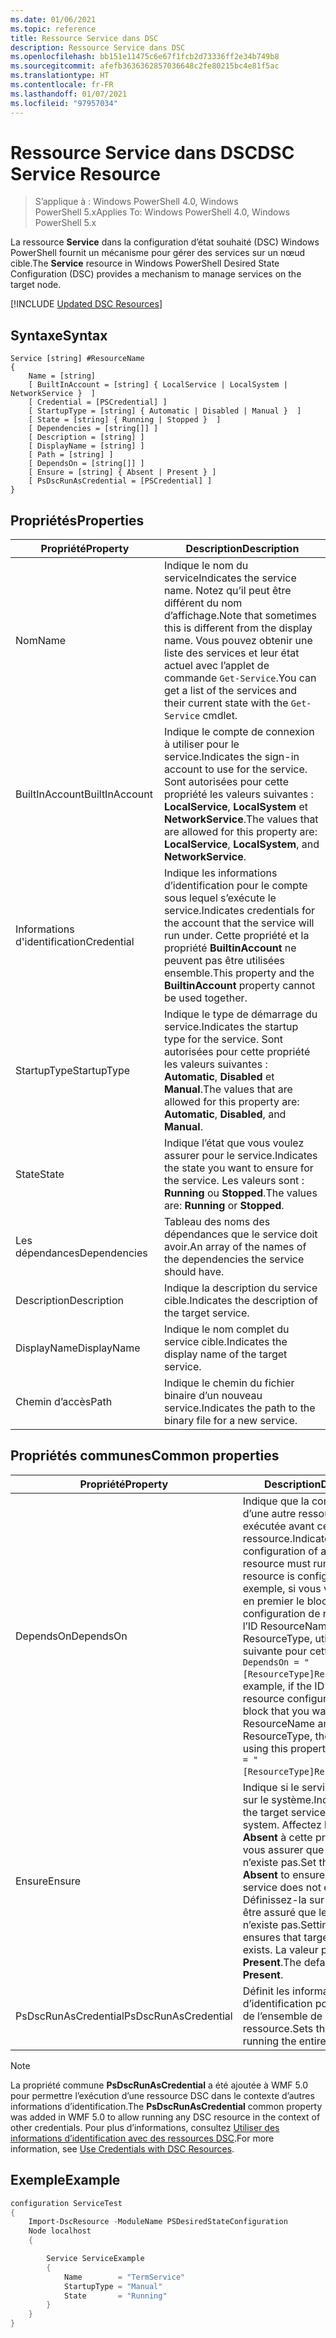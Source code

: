 ```yaml
---
ms.date: 01/06/2021
ms.topic: reference
title: Ressource Service dans DSC
description: Ressource Service dans DSC
ms.openlocfilehash: bb151e11475c6e67f1fcb2d73336ff2e34b749b8
ms.sourcegitcommit: afefb3636362857036648c2fe80215bc4e81f5ac
ms.translationtype: HT
ms.contentlocale: fr-FR
ms.lasthandoff: 01/07/2021
ms.locfileid: "97957034"
---
```

# <a name="dsc-service-resource"></a><span data-ttu-id="a0afc-103">Ressource Service dans DSC</span><span class="sxs-lookup"><span data-stu-id="a0afc-103">DSC Service Resource</span></span>

> <span data-ttu-id="a0afc-104">S’applique à : Windows PowerShell 4.0, Windows PowerShell 5.x</span><span class="sxs-lookup"><span data-stu-id="a0afc-104">Applies To: Windows PowerShell 4.0, Windows PowerShell 5.x</span></span>

<span data-ttu-id="a0afc-105">La ressource **Service** dans la configuration d’état souhaité (DSC) Windows PowerShell fournit un mécanisme pour gérer des services sur un nœud cible.</span><span class="sxs-lookup"><span data-stu-id="a0afc-105">The **Service** resource in Windows PowerShell Desired State Configuration (DSC) provides a mechanism to manage services on the target node.</span></span>

[!INCLUDE [Updated DSC Resources](../../../../../includes/dsc-resources.md)]

## <a name="syntax"></a><span data-ttu-id="a0afc-106">Syntaxe</span><span class="sxs-lookup"><span data-stu-id="a0afc-106">Syntax</span></span>

```Syntax
Service [string] #ResourceName
{
    Name = [string]
    [ BuiltInAccount = [string] { LocalService | LocalSystem | NetworkService }  ]
    [ Credential = [PSCredential] ]
    [ StartupType = [string] { Automatic | Disabled | Manual }  ]
    [ State = [string] { Running | Stopped }  ]
    [ Dependencies = [string[]] ]
    [ Description = [string] ]
    [ DisplayName = [string] ]
    [ Path = [string] ]
    [ DependsOn = [string[]] ]
    [ Ensure = [string] { Absent | Present } ]
    [ PsDscRunAsCredential = [PSCredential] ]
}
```

## <a name="properties"></a><span data-ttu-id="a0afc-107">Propriétés</span><span class="sxs-lookup"><span data-stu-id="a0afc-107">Properties</span></span>

|<span data-ttu-id="a0afc-108">Propriété</span><span class="sxs-lookup"><span data-stu-id="a0afc-108">Property</span></span> |<span data-ttu-id="a0afc-109">Description</span><span class="sxs-lookup"><span data-stu-id="a0afc-109">Description</span></span> |
|---|---|
|<span data-ttu-id="a0afc-110">Nom</span><span class="sxs-lookup"><span data-stu-id="a0afc-110">Name</span></span> |<span data-ttu-id="a0afc-111">Indique le nom du service</span><span class="sxs-lookup"><span data-stu-id="a0afc-111">Indicates the service name.</span></span> <span data-ttu-id="a0afc-112">Notez qu’il peut être différent du nom d’affichage.</span><span class="sxs-lookup"><span data-stu-id="a0afc-112">Note that sometimes this is different from the display name.</span></span> <span data-ttu-id="a0afc-113">Vous pouvez obtenir une liste des services et leur état actuel avec l’applet de commande `Get-Service`.</span><span class="sxs-lookup"><span data-stu-id="a0afc-113">You can get a list of the services and their current state with the `Get-Service` cmdlet.</span></span> |
|<span data-ttu-id="a0afc-114">BuiltInAccount</span><span class="sxs-lookup"><span data-stu-id="a0afc-114">BuiltInAccount</span></span> |<span data-ttu-id="a0afc-115">Indique le compte de connexion à utiliser pour le service.</span><span class="sxs-lookup"><span data-stu-id="a0afc-115">Indicates the sign-in account to use for the service.</span></span> <span data-ttu-id="a0afc-116">Sont autorisées pour cette propriété les valeurs suivantes : **LocalService**, **LocalSystem** et **NetworkService**.</span><span class="sxs-lookup"><span data-stu-id="a0afc-116">The values that are allowed for this property are: **LocalService**, **LocalSystem**, and **NetworkService**.</span></span> |
|<span data-ttu-id="a0afc-117">Informations d'identification</span><span class="sxs-lookup"><span data-stu-id="a0afc-117">Credential</span></span> |<span data-ttu-id="a0afc-118">Indique les informations d’identification pour le compte sous lequel s’exécute le service.</span><span class="sxs-lookup"><span data-stu-id="a0afc-118">Indicates credentials for the account that the service will run under.</span></span> <span data-ttu-id="a0afc-119">Cette propriété et la propriété **BuiltinAccount** ne peuvent pas être utilisées ensemble.</span><span class="sxs-lookup"><span data-stu-id="a0afc-119">This property and the **BuiltinAccount** property cannot be used together.</span></span> |
|<span data-ttu-id="a0afc-120">StartupType</span><span class="sxs-lookup"><span data-stu-id="a0afc-120">StartupType</span></span> |<span data-ttu-id="a0afc-121">Indique le type de démarrage du service.</span><span class="sxs-lookup"><span data-stu-id="a0afc-121">Indicates the startup type for the service.</span></span> <span data-ttu-id="a0afc-122">Sont autorisées pour cette propriété les valeurs suivantes : **Automatic**, **Disabled** et **Manual**.</span><span class="sxs-lookup"><span data-stu-id="a0afc-122">The values that are allowed for this property are: **Automatic**, **Disabled**, and **Manual**.</span></span> |
|<span data-ttu-id="a0afc-123">State</span><span class="sxs-lookup"><span data-stu-id="a0afc-123">State</span></span> |<span data-ttu-id="a0afc-124">Indique l’état que vous voulez assurer pour le service.</span><span class="sxs-lookup"><span data-stu-id="a0afc-124">Indicates the state you want to ensure for the service.</span></span> <span data-ttu-id="a0afc-125">Les valeurs sont : **Running** ou **Stopped**.</span><span class="sxs-lookup"><span data-stu-id="a0afc-125">The values are: **Running** or **Stopped**.</span></span> |
|<span data-ttu-id="a0afc-126">Les dépendances</span><span class="sxs-lookup"><span data-stu-id="a0afc-126">Dependencies</span></span> | <span data-ttu-id="a0afc-127">Tableau des noms des dépendances que le service doit avoir.</span><span class="sxs-lookup"><span data-stu-id="a0afc-127">An array of the names of the dependencies the service should have.</span></span> |
|<span data-ttu-id="a0afc-128">Description</span><span class="sxs-lookup"><span data-stu-id="a0afc-128">Description</span></span> |<span data-ttu-id="a0afc-129">Indique la description du service cible.</span><span class="sxs-lookup"><span data-stu-id="a0afc-129">Indicates the description of the target service.</span></span> |
|<span data-ttu-id="a0afc-130">DisplayName</span><span class="sxs-lookup"><span data-stu-id="a0afc-130">DisplayName</span></span> |<span data-ttu-id="a0afc-131">Indique le nom complet du service cible.</span><span class="sxs-lookup"><span data-stu-id="a0afc-131">Indicates the display name of the target service.</span></span> |
|<span data-ttu-id="a0afc-132">Chemin d’accès</span><span class="sxs-lookup"><span data-stu-id="a0afc-132">Path</span></span> |<span data-ttu-id="a0afc-133">Indique le chemin du fichier binaire d’un nouveau service.</span><span class="sxs-lookup"><span data-stu-id="a0afc-133">Indicates the path to the binary file for a new service.</span></span> |

## <a name="common-properties"></a><span data-ttu-id="a0afc-134">Propriétés communes</span><span class="sxs-lookup"><span data-stu-id="a0afc-134">Common properties</span></span>

|<span data-ttu-id="a0afc-135">Propriété</span><span class="sxs-lookup"><span data-stu-id="a0afc-135">Property</span></span> |<span data-ttu-id="a0afc-136">Description</span><span class="sxs-lookup"><span data-stu-id="a0afc-136">Description</span></span> |
|---|---|
|<span data-ttu-id="a0afc-137">DependsOn</span><span class="sxs-lookup"><span data-stu-id="a0afc-137">DependsOn</span></span> |<span data-ttu-id="a0afc-138">Indique que la configuration d’une autre ressource doit être exécutée avant celle de cette ressource.</span><span class="sxs-lookup"><span data-stu-id="a0afc-138">Indicates that the configuration of another resource must run before this resource is configured.</span></span> <span data-ttu-id="a0afc-139">Par exemple, si vous voulez exécuter en premier le bloc de script de configuration de ressource ayant l’ID ResourceName et le type ResourceType, utilisez la syntaxe suivante pour cette propriété : `DependsOn = "[ResourceType]ResourceName"`.</span><span class="sxs-lookup"><span data-stu-id="a0afc-139">For example, if the ID of the resource configuration script block that you want to run first is ResourceName and its type is ResourceType, the syntax for using this property is `DependsOn = "[ResourceType]ResourceName"`.</span></span> |
|<span data-ttu-id="a0afc-140">Ensure</span><span class="sxs-lookup"><span data-stu-id="a0afc-140">Ensure</span></span> |<span data-ttu-id="a0afc-141">Indique si le service cible existe sur le système.</span><span class="sxs-lookup"><span data-stu-id="a0afc-141">Indicates whether the target service exists on the system.</span></span> <span data-ttu-id="a0afc-142">Affectez la valeur **Absent** à cette propriété pour vous assurer que le service cible n’existe pas.</span><span class="sxs-lookup"><span data-stu-id="a0afc-142">Set this property to **Absent** to ensure that the target service does not exist.</span></span> <span data-ttu-id="a0afc-143">Définissez-la sur **Present** pour être assuré que le service cible n’existe pas.</span><span class="sxs-lookup"><span data-stu-id="a0afc-143">Setting it to **Present** ensures that target service exists.</span></span> <span data-ttu-id="a0afc-144">La valeur par défaut est **Present**.</span><span class="sxs-lookup"><span data-stu-id="a0afc-144">The default value is **Present**.</span></span> |
|<span data-ttu-id="a0afc-145">PsDscRunAsCredential</span><span class="sxs-lookup"><span data-stu-id="a0afc-145">PsDscRunAsCredential</span></span> |<span data-ttu-id="a0afc-146">Définit les informations d’identification pour l’exécution de l’ensemble de la ressource.</span><span class="sxs-lookup"><span data-stu-id="a0afc-146">Sets the credential for running the entire resource as.</span></span> |

> [!NOTE]
> <span data-ttu-id="a0afc-147">La propriété commune **PsDscRunAsCredential** a été ajoutée à WMF 5.0 pour permettre l’exécution d’une ressource DSC dans le contexte d’autres informations d’identification.</span><span class="sxs-lookup"><span data-stu-id="a0afc-147">The **PsDscRunAsCredential** common property was added in WMF 5.0 to allow running any DSC resource in the context of other credentials.</span></span> <span data-ttu-id="a0afc-148">Pour plus d’informations, consultez [Utiliser des informations d’identification avec des ressources DSC](../../../configurations/runasuser.md).</span><span class="sxs-lookup"><span data-stu-id="a0afc-148">For more information, see [Use Credentials with DSC Resources](../../../configurations/runasuser.md).</span></span>

## <a name="example"></a><span data-ttu-id="a0afc-149">Exemple</span><span class="sxs-lookup"><span data-stu-id="a0afc-149">Example</span></span>

```powershell
configuration ServiceTest
{
    Import-DscResource -ModuleName PSDesiredStateConfiguration
    Node localhost
    {

        Service ServiceExample
        {
            Name        = "TermService"
            StartupType = "Manual"
            State       = "Running"
        }
    }
}
```

